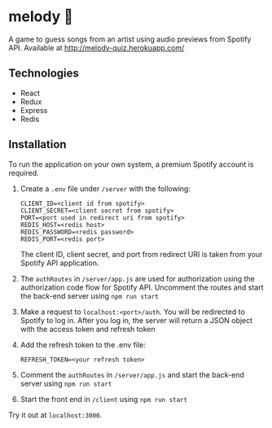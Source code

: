 #  melody 🎹
A game to guess songs from an artist using audio previews from Spotify API.
Available at http://melody-quiz.herokuapp.com/

##  Technologies
* React
* Redux
* Express
* Redis

##  Installation
To run the application on your own system, a premium Spotify account is required.

1.  Create a `.env` file under `/server` with the following:
    ```
    CLIENT_ID=<client id from spotify>
    CLIENT_SECRET=<client secret from spotify>
    PORT=<port used in redirect uri from spotify>
    REDIS_HOST=<redis host>
    REDIS_PASSWORD=<redis password>
    REDIS_PORT=<redis port>
    ```
    The client ID, client secret, and port from redirect URI is taken from your Spotify API application. 

2. The `authRoutes` in `/server/app.js` are used for authorization using the authorization code flow for Spotify API. Uncomment the routes and start the back-end server using `npm run start`
3. Make a request to `localhost:<port>/auth`. You will be redirected to Spotify to log in. After you log in, the server will return a JSON object with the access token and refresh token
4. Add the refresh token to the .env file:
    ```
    REFRESH_TOKEN=<your refresh token>
    ```
4. Comment the `authRoutes` in `/server/app.js` and start the back-end server using `npm run start`
5. Start the front end in `/client` using `npm run start`

Try it out at `localhost:3000`.
